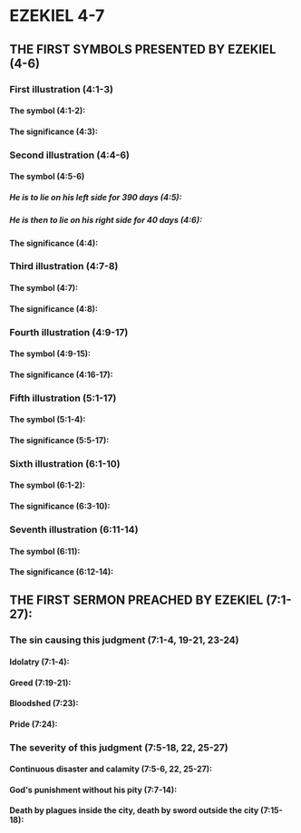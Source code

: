 ---
---
# EZEKIEL 4-7 
## THE FIRST SYMBOLS PRESENTED BY EZEKIEL (4-6) 
###  First illustration (4:1-3) 
####  The symbol (4:1-2): 
####  The significance (4:3): 
###  Second illustration (4:4-6) 
####  The symbol (4:5-6) 
#####  He is to lie on his left side for 390 days (4:5): 
#####  He is then to lie on his right side for 40 days (4:6): 
####  The significance (4:4): 
###  Third illustration (4:7-8) 
####  The symbol (4:7): 
####  The significance (4:8): 
###  Fourth illustration (4:9-17) 
####  The symbol (4:9-15): 
####  The significance (4:16-17): 
###  Fifth illustration (5:1-17) 
####  The symbol (5:1-4): 
####  The significance (5:5-17): 
###  Sixth illustration (6:1-10) 
####  The symbol (6:1-2): 
####  The significance (6:3-10): 
###  Seventh illustration (6:11-14) 
####  The symbol (6:11): 
####  The significance (6:12-14): 
## THE FIRST SERMON PREACHED BY EZEKIEL (7:1-27): 
###  The sin causing this judgment (7:1-4, 19-21, 23-24) 
####  Idolatry (7:1-4): 
####  Greed (7:19-21): 
####  Bloodshed (7:23): 
####  Pride (7:24): 
###  The severity of this judgment (7:5-18, 22, 25-27) 
####  Continuous disaster and calamity (7:5-6, 22, 25-27): 
####  God\'s punishment without his pity (7:7-14): 
####  Death by plagues inside the city, death by sword outside the city (7:15-18): 
